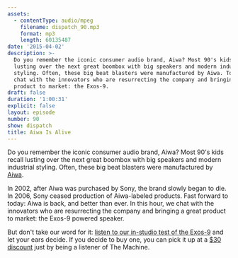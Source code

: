 ```yaml
---
assets:
  - contentType: audio/mpeg
    filename: dispatch_90.mp3
    format: mp3
    length: 60135487
date: '2015-04-02'
description: >-
  Do you remember the iconic consumer audio brand, Aiwa? Most 90's kids recall
  lusting over the next great boombox with big speakers and modern industrial
  styling. Often, these big beat blasters were manufactured by Aiwa. Today, we
  chat with the innovators who are resurrecting the company and bringing a great
  product to market: the Exos-9.
draft: false
duration: '1:00:31'
explicit: false
layout: episode
number: 90
show: dispatch
title: Aiwa Is Alive
---
```

Do you remember the iconic consumer audio brand, Aiwa? Most 90's kids recall lusting over the next great boombox with big speakers and modern industrial styling. Often, these big beat blasters were manufactured by [Aiwa](http://aiwa.us.com).

In 2002, after Aiwa was purchased by Sony, the brand slowly began to die. In 2006, Sony ceased production of Aiwa-labeled products. Fast forward to today: Aiwa is back, and better than ever. In this hour, we chat with the innovators who are resurrecting the company and bringing a great product to market: the Exos-9 powered speaker.

But don't take our word for it: [listen to our in-studio test of the Exos-9](https://soundcloud.com/machinefm/aiwa-exos-9-listening-test) and let your ears decide. If you decide to buy one, you can pick it up at a [$30 discount](http://aiwa.refr.cc/C37K9X3) just by being a listener of The Machine.